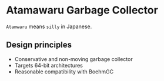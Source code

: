# Atamawaru Garbage Collector

`Atamwaru` means `silly` in Japanese.

## Design principles

- Conservative and non-moving garbage collector
- Targets 64-bit architectures
- Reasonable compatibility with BoehmGC
